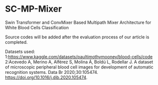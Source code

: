 # SC-MP-Mixer
Swin Transformer and ConvMixer Based Multipath Mixer Architecture for White Blood Cells Classification

Source codes will be added after the evaluation process of our article is completed.

Datasets used:
1:https://www.kaggle.com/datasets/paultimothymooney/blood-cells/code
2:Acevedo A, Merino A, Alférez S, Molina Á, Boldú L, Rodellar J. A dataset of microscopic peripheral blood cell images for development of automatic recognition systems. Data Br 2020;30:105474. https://doi.org/10.1016/j.dib.2020.105474.

